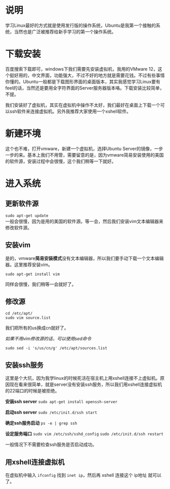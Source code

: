 # 说明  
学习Linux最好的方式就是使用发行版的操作系统，Ubuntu是我第一个接触的系统，当然也是广泛被推荐给新手学习的第一个操作系统。  

# 下载安装
百度搜索下载即可，windows下我们需要先安装虚拟机，我用的VMware 12，这个挺好用的，中文界面，功能强大，不过不好的地方就是需要花钱。不过有些事情你懂的。Ubuntu一般都是下载图形界面的桌面版本，其实我感觉学习Linux要有feel的话，当然还是要用全字符界面的Server服务器版本咯。下载安装比较简单，不提。   

我们安装好了虚拟机，其实在虚拟机中操作不太好，我们最好在桌面上下载一个可以ssh软件来连接虚拟机。另外我推荐大家使用一个xshell软件。  

# 新建环境  
这个也不难，打开vmware，新建一个虚拟机，选择Ubuntu Server的镜像，一步一步的来。基本上我们不用管，需要留意的是，因为vmware简易安装使用的美国的软件源，安装过程中会很慢，这个我们稍等一下就好。  

# 进入系统
## 更新软件源
`sudo apt-get update`  
一般会很慢，因为是用的美国的软件源。等一会，然后我们安装vim文本编辑器来修改软件源。

## 安装vim  
是的，vmware**简易安装模式**没有文本编辑器，所以我们要手动下载一个文本编辑器。这里推荐安装vim。

`sudo apt-get install vim`  

同样会很慢，我们稍等一会就好了。  

## 修改源  
```
cd /etc/apt/
sudo vim source.list  
```
我们把所有的us换成cn就好了。  

*如果不用vim修改源的话，可以使用sed命令*

`sudo sed -i 's/us/cn/g' /etc/apt/sources.list`

## 安装ssh服务

这里是个大坑，因为我学linux的时候死活在宿主机上用xshell连接不上虚拟机。原因现在看来很简单，就是server没有安装ssh服务，所以我们用xshell连接虚拟机的22端口的时候是被拒绝。

**安装ssh server**
`sudo apt-get install openssh-server ` 

**启动ssh server**
`sudo /etc/init.d/ssh start`

**确定ssh服务启动**
`ps -e | grep ssh`

**设定服务端口**
`sudo vim /etc/ssh/sshd_config`
`sudo /etc/init.d/ssh restart`

一般情况下不需要检查ssh服务是否启动成功。  

## 用xshell连接虚拟机
在虚拟机中输入 `ifconfig` 找到 `inet ip`，然后再 xshell 连接这个 ip地址 就可以了。
